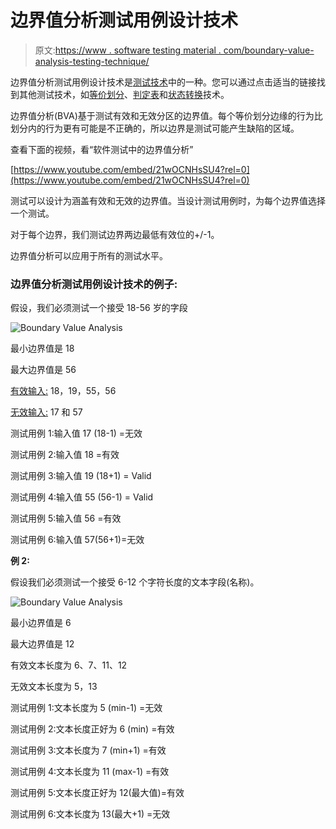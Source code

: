 # 边界值分析测试用例设计技术

> 原文:[https://www . software testing material . com/boundary-value-analysis-testing-technique/](https://www.softwaretestingmaterial.com/boundary-value-analysis-testing-technique/)

边界值分析测试用例设计技术是[测试技术](https://www.softwaretestingmaterial.com/black-box-test-design-techniques/)中的一种。您可以通过点击适当的链接找到其他测试技术，如[等价划分](https://www.softwaretestingmaterial.com/equivalence-partitioning-testing-technique/)、[判定表](https://www.softwaretestingmaterial.com/decision-table-test-design-technique/)和[状态转换](https://www.softwaretestingmaterial.com/state-transition-test-design-technique/)技术。

边界值分析(BVA)基于测试有效和无效分区的边界值。每个等价划分边缘的行为比划分内的行为更有可能是不正确的，所以边界是测试可能产生缺陷的区域。

查看下面的视频，看“软件测试中的边界值分析”

[https://www.youtube.com/embed/21wOCNHsSU4?rel=0](https://www.youtube.com/embed/21wOCNHsSU4?rel=0)

测试可以设计为涵盖有效和无效的边界值。当设计测试用例时，为每个边界值选择一个测试。

对于每个边界，我们测试边界两边最低有效位的+/-1。

边界值分析可以应用于所有的测试水平。

### 边界值分析测试用例设计技术的例子:

假设，我们必须测试一个接受 18-56 岁的字段

![Boundary Value Analysis](img/5f4ed238e6720cfb25b5af08b698d436.png "Boundary Value Analysis")

最小边界值是 18

最大边界值是 56

<u>有效输入:</u> 18，19，55，56

<u>无效输入:</u> 17 和 57

测试用例 1:输入值 17 (18-1) =无效

测试用例 2:输入值 18 =有效

测试用例 3:输入值 19 (18+1) = Valid

测试用例 4:输入值 55 (56-1) = Valid

测试用例 5:输入值 56 =有效

测试用例 6:输入值 57(56+1)=无效

**例 2:**

假设我们必须测试一个接受 6-12 个字符长度的文本字段(名称)。

![Boundary Value Analysis](img/45b2728580356a89ec9a31a33c268708.png "Boundary Value Analysis")

最小边界值是 6

最大边界值是 12

有效文本长度为 6、7、11、12

无效文本长度为 5，13

测试用例 1:文本长度为 5 (min-1) =无效

测试用例 2:文本长度正好为 6 (min) =有效

测试用例 3:文本长度为 7 (min+1) =有效

测试用例 4:文本长度为 11 (max-1) =有效

测试用例 5:文本长度正好为 12(最大值)=有效

测试用例 6:文本长度为 13(最大+1) =无效